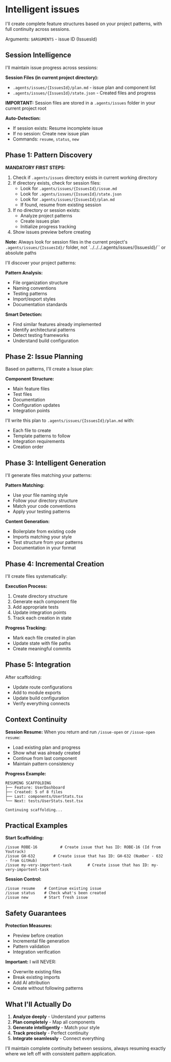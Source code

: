 # Intelligent issues

I'll create complete feature structures based on your project patterns, with full continuity across sessions.

Arguments: `$ARGUMENTS` - issue ID (IssuesId)

## Session Intelligence

I'll maintain issue progress across sessions:

**Session Files (in current project directory):**
- `.agents/issues/{IssuesId}/plan.md` - issue plan and component list
- `.agents/issues/{IssuesId}/state.json` - Created files and progress

**IMPORTANT:** Session files are stored in a `.agents/issues` folder in your current project root

**Auto-Detection:**
- If session exists: Resume incomplete issue
- If no session: Create new issue plan
- Commands: `resume`, `status`, `new`

## Phase 1: Pattern Discovery

**MANDATORY FIRST STEPS:**
1. Check if `.agents/issues` directory exists in current working directory
2. If directory exists, check for session files:
   - Look for `.agents/issues/{IssuesId}/issue.md`
   - Look for `.agents/issues/{IssuesId}/state.json`
   - Look for `.agents/issues/{IssuesId}/plan.md`
   - If found, resume from existing session
3. If no directory or session exists:
   - Analyze project patterns
   - Create issues plan
   - Initialize progress tracking
4. Show issues preview before creating

**Note:** Always look for session files in the current project's `.agents/issues/{IssuesId}/` folder, not `../../../.agents/issues/{IssuesId}/`` or absolute paths

I'll discover your project patterns:

**Pattern Analysis:**
- File organization structure
- Naming conventions
- Testing patterns
- Import/export styles
- Documentation standards

**Smart Detection:**
- Find similar features already implemented
- Identify architectural patterns
- Detect testing frameworks
- Understand build configuration

## Phase 2: Issue Planning

Based on patterns, I'll create a Issue plan:

**Component Structure:**
- Main feature files
- Test files
- Documentation
- Configuration updates
- Integration points

I'll write this plan to `.agents/issues/{IssuesId}/plan.md` with:
- Each file to create
- Template patterns to follow
- Integration requirements
- Creation order

## Phase 3: Intelligent Generation

I'll generate files matching your patterns:

**Pattern Matching:**
- Use your file naming style
- Follow your directory structure
- Match your code conventions
- Apply your testing patterns

**Content Generation:**
- Boilerplate from existing code
- Imports matching your style
- Test structure from your patterns
- Documentation in your format

## Phase 4: Incremental Creation

I'll create files systematically:

**Execution Process:**
1. Create directory structure
2. Generate each component file
3. Add appropriate tests
4. Update integration points
5. Track each creation in state

**Progress Tracking:**
- Mark each file created in plan
- Update state with file paths
- Create meaningful commits

## Phase 5: Integration

After scaffolding:
- Update route configurations
- Add to module exports
- Update build configuration
- Verify everything connects

## Context Continuity

**Session Resume:**
When you return and run `/issue-open` or `/issue-open resume`:
- Load existing plan and progress
- Show what was already created
- Continue from last component
- Maintain pattern consistency

**Progress Example:**
```
RESUMING SCAFFOLDING
├── Feature: UserDashboard
├── Created: 5 of 8 files
├── Last: components/UserStats.tsx
└── Next: tests/UserStats.test.tsx

Continuing scaffolding...
```

## Practical Examples

**Start Scaffolding:**
```
/issue ROBE-16          # Create issue that has ID: ROBE-16 (Id from Youtrack)
/issue GH-632        # Create issue that has ID: GH-632 (Number - 632 - from GitHub)
/issue my-very-importent-task       # Create issue that has ID: my-very-importent-task 
```

**Session Control:**
```
/issue resume    # Continue existing issue
/issue status    # Check what's been created
/issue new       # Start fresh issue
```

## Safety Guarantees

**Protection Measures:**
- Preview before creation
- Incremental file generation
- Pattern validation
- Integration verification

**Important:** I will NEVER:
- Overwrite existing files
- Break existing imports
- Add AI attribution
- Create without following patterns

## What I'll Actually Do

1. **Analyze deeply** - Understand your patterns
2. **Plan completely** - Map all components
3. **Generate intelligently** - Match your style
4. **Track precisely** - Perfect continuity
5. **Integrate seamlessly** - Connect everything

I'll maintain complete continuity between sessions, always resuming exactly where we left off with consistent pattern application.